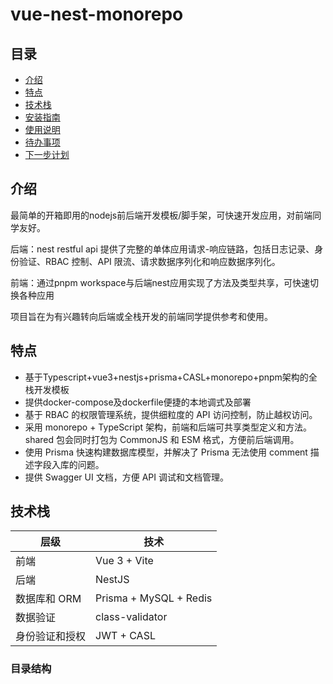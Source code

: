 # vue-nest-monorepo

## 目录

- [介绍](#介绍)
- [特点](#特点)
- [技术栈](#技术栈)
- [安装指南](#安装指南)
- [使用说明](#使用说明)
- [待办事项](#待办事项)
- [下一步计划](#下一步计划)

## 介绍

最简单的开箱即用的nodejs前后端开发模板/脚手架，可快速开发应用，对前端同学友好。

后端：nest restful api 提供了完整的单体应用请求-响应链路，包括日志记录、身份验证、RBAC 控制、API 限流、请求数据序列化和响应数据序列化。

前端：通过pnpm workspace与后端nest应用实现了方法及类型共享，可快速切换各种应用

项目旨在为有兴趣转向后端或全栈开发的前端同学提供参考和使用。

## 特点

- 基于Typescript+vue3+nestjs+prisma+CASL+monorepo+pnpm架构的全栈开发模板
- 提供docker-compose及dockerfile便捷的本地调式及部署
- 基于 RBAC 的权限管理系统，提供细粒度的 API 访问控制，防止越权访问。
- 采用 monorepo + TypeScript 架构，前端和后端可共享类型定义和方法。shared 包会同时打包为 CommonJS 和 ESM 格式，方便前后端调用。
- 使用 Prisma 快速构建数据库模型，并解决了 Prisma 无法使用 comment 描述字段入库的问题。
- 提供 Swagger UI 文档，方便 API 调试和文档管理。

## 技术栈

| 层级           | 技术                   |
| -------------- | ---------------------- |
| 前端           | Vue 3 + Vite           |
| 后端           | NestJS                 |
| 数据库和 ORM   | Prisma + MySQL + Redis |
| 数据验证       | class-validator        |
| 身份验证和授权 | JWT + CASL             |

### 目录结构
